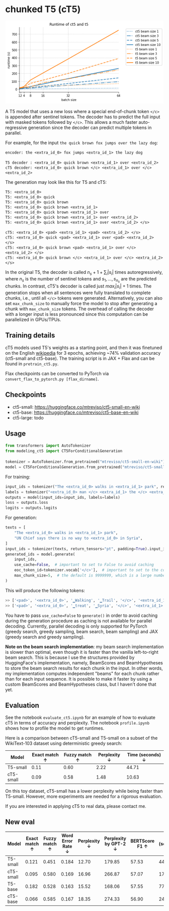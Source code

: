 # chunked T5 (cT5)

![Runtime of ct5 and t5 in seconds](./runtime_ct5_vs_t5.png)

A T5 model that uses a new loss where a special end-of-chunk token `</c>` is appended after sentinel tokens. 
The decoder has to predict the full input with masked tokens followed by `</c>`. 
This allows a much faster auto-regressive generation since the decoder can predict multiple tokens in parallel.

For example, for the input `the quick brown fox jumps over the lazy dog`:
```
encoder: the <extra_id_0> fox jumps <extra_id_1> the lazy dog

T5 decoder : <extra_id_0> quick brown <extra_id_1> over <extra_id_2>
cT5 decoder: <extra_id_0> quick brown </c> <extra_id_1> over </c> <extra_id_2>
```

The generation may look like this for T5 and cT5:
```
T5: <extra_id_0>
T5: <extra_id_0> quick
T5: <extra_id_0> quick brown
T5: <extra_id_0> quick brown <extra_id_1>
T5: <extra_id_0> quick brown <extra_id_1> over
T5: <extra_id_0> quick brown <extra_id_1> over <extra_id_2>
T5: <extra_id_0> quick brown <extra_id_1> over <extra_id_2> </s>

cT5: <extra_id_0> <pad> <extra_id_1> <pad> <extra_id_2> </s>
cT5: <extra_id_0> quick <pad> <extra_id_1> over <pad> <extra_id_2> </s>
cT5: <extra_id_0> quick brown <pad> <extra_id_1> over </c> <extra_id_2> </s>
cT5: <extra_id_0> quick brown </c> <extra_id_1> over </c> <extra_id_2> </s>
```

In the original T5, the decoder is called $n_s + 1 + \sum_i |s_i|$ times autoregressively, 
where $n_s$ is the number of sentinel tokens and $s_1,...,s_{n_s}$ are the predicted chunks. 
In contrast, cT5's decoder is called just $max_i |s_i| + 1$ times. 
The generation stops when all sentences were fully translated to complete chunks, i.e., until all `</c>` tokens were generated. 
Alternatively, you can also set `max_chunk_size` to manually force the model to stop after generating a chunk with `max_chunk_size` tokens.
The overhead of calling the decoder with a longer input is less pronounced since this computation can be parallelized in GPUs/TPUs.

## Training details

cT5 models used T5's weights as a starting point, and then it was finetuned on the 
English [wikipedia](https://huggingface.co/datasets/wikipedia) for 3 epochs, 
achieving ~74% validation accuracy (ct5-small and ct5-base).
The training script is in JAX + Flax and can be found in `pretrain_ct5.py`.

Flax checkpoints can be converted to PyTorch via `convert_flax_to_pytorch.py [flax_dirname]`.


## Checkpoints

- ct5-small: https://huggingface.co/mtreviso/ct5-small-en-wiki
- ct5-base: https://huggingface.co/mtreviso/ct5-base-en-wiki
- ct5-large: todo


## Usage

```python
from transformers import AutoTokenizer
from modeling_ct5 import CT5ForConditionalGeneration

tokenizer = AutoTokenizer.from_pretrained("mtreviso/ct5-small-en-wiki")
model = CT5ForConditionalGeneration.from_pretrained("mtreviso/ct5-small-en-wiki")
```

For training:

```python
input_ids = tokenizer("The <extra_id_0> walks in <extra_id_1> park", return_tensors="pt").input_ids
labels = tokenizer("<extra_id_0> man </c> <extra_id_1> the </c> <extra_id_2>", return_tensors="pt").input_ids
outputs = model(input_ids=input_ids, labels=labels)
loss = outputs.loss
logits = outputs.logits
```

For generation:

```python
texts = [
    "The <extra_id_0> walks in <extra_id_1> park",
    "UN Chief says there is no way to <extra_id_0> in Syria",
]
input_ids = tokenizer(texts, return_tensors="pt", padding=True).input_ids
generated_ids = model.generate(
    input_ids, 
    use_cache=False,  # important to set to False to avoid caching
    eoc_token_id=tokenizer.vocab['</c>'],  # important to set to the correct end-of-chunk id
    max_chunk_size=5,  # the default is 9999999, which is a large number
)
```

This will produce the following tokens:
```python
>> ['<pad>', '<extra_id_0>', '▁Walking', '▁Trail', '</c>', '<extra_id_1>', '▁the', '</c>', '<extra_id_2>', '</s>']
>> ['<pad>', '<extra_id_0>', '▁treat', '▁Syria', '</c>', '<extra_id_1>', '</s>', '<pad>', '<pad>', '<pad>']
```

You have to pass `use_cache=False` to `generate()` in order to avoid caching during the generation procedure as caching is not available for parallel decoding. 
Currently, parallel decoding is only supported for PyTorch (greedy search, greedy sampling, beam search, beam sampling) and JAX (greedy search and greedy sampling).

**Note on the beam search implementation**: my beam search implementation is slower than optimal, even though it is faster than the vanilla left-to-right beam search.
This is because I use the structures provided by HuggingFace's implementation, namely, BeamScores and BeamHypotheses to store the beam search results for each chunk in the input.
In other words, my implementation computes independent "beams" for each chunk rather than for each input sequence.
It is possible to make it faster by using a custom BeamScores and BeamHypotheses class, but I haven't done that yet. 


## Evaluation

See the notebook `evaluate_ct5.ipynb` for an example of how to evaluate cT5 in terms of accuracy and perplexity.
The notebook `profile.ipynb` shows how to profile the model to get runtimes.

Here is a comparison between cT5-small and T5-small on a subset of the WikiText-103 dataset using deterministic greedy search:

| Model | Exact match ↑ | Fuzzy match ↑ | Perplexity ↓ | Time (seconds) ↓ |
|-------|---------------|----------------------|--------------|-----------------|
| T5-small | 0.11          | 0.60                 | 2.22         | 44.71           |
| cT5-small | 0.09          | 0.58                 | 1.48         | 10.63           |

On this toy dataset, cT5-small has a lower perplexity while being faster than T5-small. However, more experiments are needed for a rigorous evaluation.

If you are interested in applying cT5 to real data, please contact me.


## New eval

| Model | Exact match ↑ | Fuzzy match ↑ |  Word Error Rate ↓ | Perplexity ↓ | Perplexity by GPT-2 ↓ | BERTScore F1 ↑ |  Time (seconds) ↓ |
|-------|---------------|---------------|--------------------|--------------|-----------------------|----------------|-------------------|
| T5-small  | 0.121 | 0.451 | 0.184 | 12.70 | 179.85 | 57.53 | 44.71 |
| cT5-small | 0.095 | 0.580 | 0.169 | 16.96 | 266.87 | 57.07 | 17.31 |
| T5-base   | 0.182 | 0.528 | 0.163 | 15.52 | 168.06 | 57.55 | 77.22 |
| cT5-base  | 0.066 | 0.585 | 0.167 | 18.35 | 274.33 | 56.90 | 24.47 |
